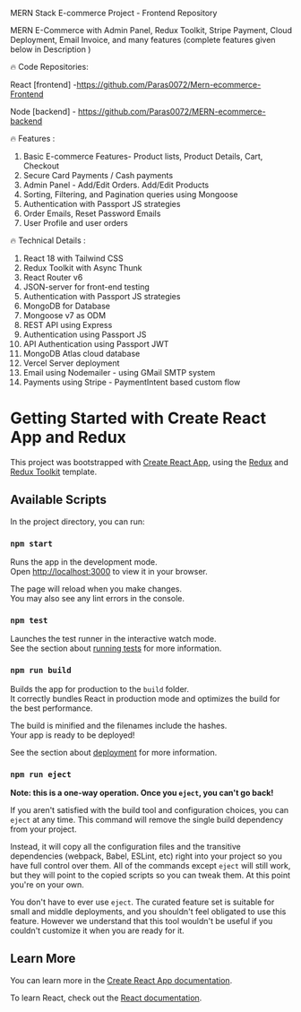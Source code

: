 MERN Stack E-commerce Project - Frontend Repository

MERN E-Commerce  with Admin Panel, Redux Toolkit, Stripe Payment, Cloud Deployment, Email Invoice, and many features (complete features given below in Description )

🔥 Code Repositories:

React [frontend] -https://github.com/Paras0072/Mern-ecommerce-Frontend

Node [backend] - https://github.com/Paras0072/MERN-ecommerce-backend

🔥 Features :

 1. Basic E-commerce Features- Product lists, Product Details, Cart, Checkout
 2. Secure Card Payments / Cash payments
 3. Admin Panel - Add/Edit Orders. Add/Edit Products
 4. Sorting, Filtering, and Pagination queries using Mongoose
 5. Authentication with Passport JS strategies
 6. Order Emails, Reset Password Emails
 7. User Profile and user orders

🔥 Technical Details :

 1. React 18 with Tailwind CSS
 2. Redux Toolkit with Async Thunk
 3. React Router v6
 4. JSON-server for front-end testing
 5. Authentication with Passport JS strategies
 6. MongoDB for Database
 7. Mongoose v7 as ODM
 8. REST API using Express
 9. Authentication using Passport JS
 10. API Authentication using Passport JWT
 11. MongoDB Atlas cloud database
 12. Vercel Server deployment
 13. Email using Nodemailer - using GMail SMTP system
 14. Payments using Stripe - PaymentIntent based custom flow


# Getting Started with Create React App and Redux

This project was bootstrapped with [Create React App](https://github.com/facebook/create-react-app), using the [Redux](https://redux.js.org/) and [Redux Toolkit](https://redux-toolkit.js.org/) template.

## Available Scripts

In the project directory, you can run:

### `npm start`

Runs the app in the development mode.\
Open [http://localhost:3000](http://localhost:3000) to view it in your browser.

The page will reload when you make changes.\
You may also see any lint errors in the console.

### `npm test`

Launches the test runner in the interactive watch mode.\
See the section about [running tests](https://facebook.github.io/create-react-app/docs/running-tests) for more information.

### `npm run build`

Builds the app for production to the `build` folder.\
It correctly bundles React in production mode and optimizes the build for the best performance.

The build is minified and the filenames include the hashes.\
Your app is ready to be deployed!

See the section about [deployment](https://facebook.github.io/create-react-app/docs/deployment) for more information.

### `npm run eject`

**Note: this is a one-way operation. Once you `eject`, you can't go back!**

If you aren't satisfied with the build tool and configuration choices, you can `eject` at any time. This command will remove the single build dependency from your project.

Instead, it will copy all the configuration files and the transitive dependencies (webpack, Babel, ESLint, etc) right into your project so you have full control over them. All of the commands except `eject` will still work, but they will point to the copied scripts so you can tweak them. At this point you're on your own.

You don't have to ever use `eject`. The curated feature set is suitable for small and middle deployments, and you shouldn't feel obligated to use this feature. However we understand that this tool wouldn't be useful if you couldn't customize it when you are ready for it.

## Learn More

You can learn more in the [Create React App documentation](https://facebook.github.io/create-react-app/docs/getting-started).

To learn React, check out the [React documentation](https://reactjs.org/).
